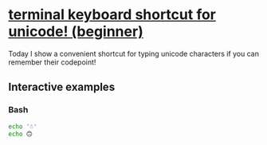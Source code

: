 # [terminal keyboard shortcut for unicode! (beginner)](https://youtu.be/36G70-MMhGI)

Today I show a convenient shortcut for typing unicode characters if you can remember their codepoint!

## Interactive examples

### Bash

```bash
echo '☃'
echo 🙃
```
